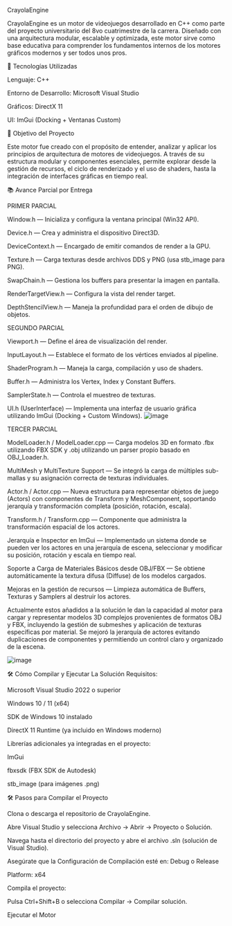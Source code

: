 CrayolaEngine

CrayolaEngine es un motor de videojuegos desarrollado en C++ como parte del proyecto universitario del 8vo cuatrimestre de la carrera. Diseñado con una arquitectura modular, escalable y optimizada, este motor sirve como base educativa para comprender los fundamentos internos de los motores gráficos modernos y ser todos unos pros.

🚀 Tecnologías Utilizadas

Lenguaje: C++

Entorno de Desarrollo: Microsoft Visual Studio

Gráficos: DirectX 11

UI: ImGui (Docking + Ventanas Custom)

🎯 Objetivo del Proyecto

Este motor fue creado con el propósito de entender, analizar y aplicar los principios de arquitectura de motores de videojuegos. A través de su estructura modular y componentes esenciales, permite explorar desde la gestión de recursos, el ciclo de renderizado y el uso de shaders, hasta la integración de interfaces gráficas en tiempo real.

📚 Avance Parcial por Entrega

PRIMER PARCIAL

Window.h — Inicializa y configura la ventana principal (Win32 API).

Device.h — Crea y administra el dispositivo Direct3D.

DeviceContext.h — Encargado de emitir comandos de render a la GPU.

Texture.h — Carga texturas desde archivos DDS y PNG (usa stb_image para PNG).

SwapChain.h — Gestiona los buffers para presentar la imagen en pantalla.

RenderTargetView.h — Configura la vista del render target.

DepthStencilView.h — Maneja la profundidad para el orden de dibujo de objetos.

SEGUNDO PARCIAL

Viewport.h — Define el área de visualización del render.

InputLayout.h — Establece el formato de los vértices enviados al pipeline.

ShaderProgram.h — Maneja la carga, compilación y uso de shaders.

Buffer.h — Administra los Vertex, Index y Constant Buffers.

SamplerState.h — Controla el muestreo de texturas.

UI.h (UserInterface) — Implementa una interfaz de usuario gráfica utilizando ImGui (Docking + Custom Windows).
![image](https://github.com/user-attachments/assets/24d57cb6-e5d7-4ffd-a43f-bac4a2f6953c)


TERCER PARCIAL

ModelLoader.h / ModelLoader.cpp — Carga modelos 3D en formato .fbx utilizando FBX SDK y .obj utilizando un parser propio basado en OBJ_Loader.h.

MultiMesh y MultiTexture Support — Se integró la carga de múltiples sub-mallas y su asignación correcta de texturas individuales.

Actor.h / Actor.cpp — Nueva estructura para representar objetos de juego (Actors) con componentes de Transform y MeshComponent, soportando jerarquía y transformación completa (posición, rotación, escala).

Transform.h / Transform.cpp — Componente que administra la transformación espacial de los actores.

Jerarquía e Inspector en ImGui — Implementado un sistema donde se pueden ver los actores en una jerarquía de escena, seleccionar y modificar su posición, rotación y escala en tiempo real.

Soporte a Carga de Materiales Básicos desde OBJ/FBX — Se obtiene automáticamente la textura difusa (Diffuse) de los modelos cargados.

Mejoras en la gestión de recursos — Limpieza automática de Buffers, Texturas y Samplers al destruir los actores.

Actualmente estos añadidos a la solución le dan la capacidad al motor para cargar y representar modelos 3D complejos provenientes de formatos OBJ y FBX, incluyendo la gestión de submeshes y aplicación de texturas específicas por material. Se mejoró la jerarquía de actores evitando duplicaciones de componentes y permitiendo un control claro y organizado de la escena.

![image](https://github.com/user-attachments/assets/af838825-0c0c-4934-9ea9-99875d3a6095)

🛠️ Cómo Compilar y Ejecutar La Solución
Requisitos:

Microsoft Visual Studio 2022 o superior

Windows 10 / 11 (x64)

SDK de Windows 10 instalado

DirectX 11 Runtime (ya incluido en Windows moderno)

Librerías adicionales ya integradas en el proyecto:

ImGui

fbxsdk (FBX SDK de Autodesk)

stb_image (para imágenes .png)

🛠️ Pasos para Compilar el Proyecto

Clona o descarga el repositorio de CrayolaEngine.

Abre Visual Studio y selecciona Archivo → Abrir → Proyecto o Solución.

Navega hasta el directorio del proyecto y abre el archivo .sln (solución de Visual Studio).

Asegúrate que la Configuración de Compilación esté en: Debug o Release

Platform: x64

Compila el proyecto:

Pulsa Ctrl+Shift+B o selecciona Compilar → Compilar solución.

Ejecutar el Motor




